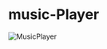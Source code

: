# music-Player

![MusicPlayer](https://github.com/user-attachments/assets/6fa592c6-d119-4335-9928-de65676fea6b)

